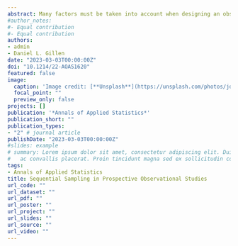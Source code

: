 ```yaml
---
abstract: Many factors must be taken into account when designing an observational study. Unlike controlled studies, observational studies cannot mitigate the effects of confounding through randomization and such factors should be incorporated into both the study analysis and the study design. Unfortunately, there is often little data available on most of these factors at the design stage, rendering it infeasible to reliably postulate the impact of these factors on the treatment effect estimate and precision of such an effect. In this work, we demonstrate how failure to account for adjustment covariates in the design stage of observational studies utilizing group sequential designs has deleterious effects on the study's observed power. We do this by constructing a hypothetical study of Alzheimer's disease biomarkers on cognition, using data from the Alzheimer's Disease Neuroimaging Initiative. We then outline a constrained boundaries procedure that uses data collected at interim analyses to better estimate variance and correct stopping boundaries to maintain power and type I error, while allowing for early study termination.
#author_notes:
#- Equal contribution
#- Equal contribution
authors:
- admin
- Daniel L. Gillen
date: "2023-03-03T00:00:00Z"
doi: "10.1214/22-AOAS1620"
featured: false
image:
  caption: 'Image credit: [**Unsplash**](https://unsplash.com/photos/jdD8gXaTZsc)'
  focal_point: ""
  preview_only: false
projects: []
publication: '*Annals of Applied Statistics*'
publication_short: ""
publication_types:
- "2" # journal article
publishDate: "2023-03-03T00:00:00Z"
#slides: example
# summary: Lorem ipsum dolor sit amet, consectetur adipiscing elit. Duis posuere tellus
#   ac convallis placerat. Proin tincidunt magna sed ex sollicitudin condimentum.
tags:
- Annals of Applied Statistics
title: Sequential Sampling in Prospective Observational Studies
url_code: ""
url_dataset: ""
url_pdf: ""
url_poster: ""
url_project: ""
url_slides: ""
url_source: ""
url_video: ""
---
```

